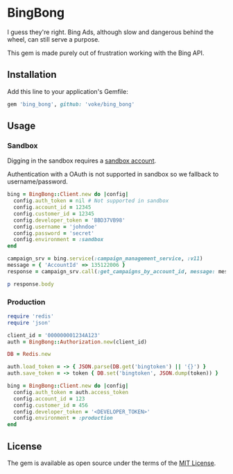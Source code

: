 
# BingBong

I guess they're right. Bing Ads, although slow and dangerous behind the wheel,
can still serve a purpose.

This gem is made purely out of frustration working with the Bing API.

## Installation

Add this line to your application's Gemfile:

```ruby
gem 'bing_bong', github: 'voke/bing_bong'
```

## Usage

### Sandbox

Digging in the sandbox requires a [sandbox account](https://docs.microsoft.com/en-us/bingads/guides/sandbox).

Authentication with a OAuth is not supported in sandbox so we fallback to username/password.

```ruby
bing = BingBong::Client.new do |config|
  config.auth_token = nil # Not supported in sandbox
  config.account_id = 12345
  config.customer_id = 12345
  config.developer_token = 'BBD37VB98'
  config.username = 'johndoe'
  config.password = 'secret'
  config.environment = :sandbox
end

campaign_srv = bing.service(:campaign_management_service, :v11)
message = { 'AccountId' => 135122006 }
response = campaign_srv.call(:get_campaigns_by_account_id, message: message)

p response.body

```

### Production

```ruby
require 'redis'
require 'json'

client_id = '000000001234A123'
auth = BingBong::Authorization.new(client_id)

DB = Redis.new

auth.load_token = -> { JSON.parse(DB.get('bingtoken') || '{}') }
auth.save_token = -> token { DB.set('bingtoken', JSON.dump(token)) }

bing = BingBong::Client.new do |config|
  config.auth_token = auth.access_token
  config.account_id = 123
  config.customer_id = 456
  config.developer_token = '<DEVELOPER_TOKEN>'
  config.environment = :production
end
```

## License

The gem is available as open source under the terms of the [MIT License](http://opensource.org/licenses/MIT).
